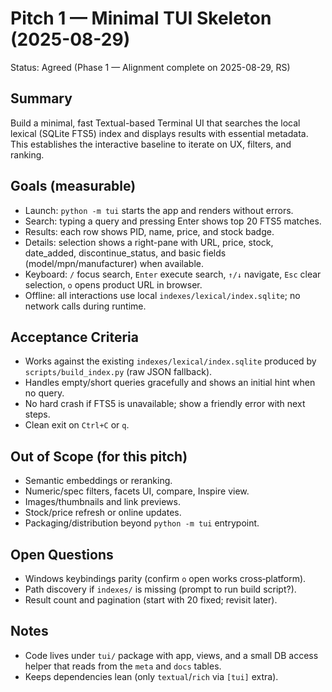 # Pitch 1 — Minimal TUI Skeleton (2025-08-29)

Status: Agreed (Phase 1 — Alignment complete on 2025-08-29, RS)

## Summary
Build a minimal, fast Textual-based Terminal UI that searches the local lexical (SQLite FTS5) index and displays results with essential metadata. This establishes the interactive baseline to iterate on UX, filters, and ranking.

## Goals (measurable)
- Launch: `python -m tui` starts the app and renders without errors.
- Search: typing a query and pressing Enter shows top 20 FTS5 matches.
- Results: each row shows PID, name, price, and stock badge.
- Details: selection shows a right-pane with URL, price, stock, date_added, discontinue_status, and basic fields (model/mpn/manufacturer) when available.
- Keyboard: `/` focus search, `Enter` execute search, `↑/↓` navigate, `Esc` clear selection, `o` opens product URL in browser.
- Offline: all interactions use local `indexes/lexical/index.sqlite`; no network calls during runtime.

## Acceptance Criteria
- Works against the existing `indexes/lexical/index.sqlite` produced by `scripts/build_index.py` (raw JSON fallback).
- Handles empty/short queries gracefully and shows an initial hint when no query.
- No hard crash if FTS5 is unavailable; show a friendly error with next steps.
- Clean exit on `Ctrl+C` or `q`.

## Out of Scope (for this pitch)
- Semantic embeddings or reranking.
- Numeric/spec filters, facets UI, compare, Inspire view.
- Images/thumbnails and link previews.
- Stock/price refresh or online updates.
- Packaging/distribution beyond `python -m tui` entrypoint.

## Open Questions
- Windows keybindings parity (confirm `o` open works cross‑platform).
- Path discovery if `indexes/` is missing (prompt to run build script?).
- Result count and pagination (start with 20 fixed; revisit later).

## Notes
- Code lives under `tui/` package with app, views, and a small DB access helper that reads from the `meta` and `docs` tables.
- Keeps dependencies lean (only `textual`/`rich` via `[tui]` extra).
